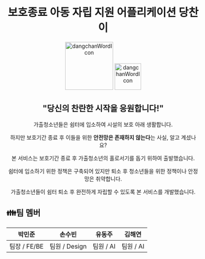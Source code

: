 <div align="center">
  <h1>보호종료 아동 자립 지원 어플리케이션 당찬이</h1>
  <div style="text-align: center;">
  <img width="125" alt="dangchanWordIcon" src="https://github.com/user-attachments/assets/7c64a01c-960c-4e4c-8b83-3786baf10869">
      <img width="69" alt="dangchanWordIcon" src="https://github.com/user-attachments/assets/f0f55408-a706-48a3-bd12-52955709d8aa">
</div>

  <h2>"당신의 찬란한 시작을 응원합니다!"</h2>
  <p>가출청소년들은 쉼터에 입소하여 시설의 보호 아래 생활합니다.</p>
  <p>하지만 보호기간 종료 후 이들을 위한 <b>안전망은 존재하지 않는다</b>는 사실, 알고 계셨나요?</p>
  <p>본 서비스는 보호기간 종료 후 가출청소년의 홀로서기를 돕기 위하여 출발했습니다.</p>
  <p>쉼터에 입소하기 위한 정책은 구축되어 있지만 퇴소 후 청소년들을 위한 정책이나 안정망은 취약합니다.</p>
  <p>가출청소년들이 쉼터 퇴소 후 완전하게 자립할 수 있도록 본 서비스를 개발했습니다.</p>
</div>

## 👪팀 멤버

| 박민준        | 손수빈        | 유동주        | 김해연       |
|---------------|---------------|---------------|--------------|
| 팀장 / FE/BE | 팀원 / Design | 팀원 / AI | 팀원 / AI    |
